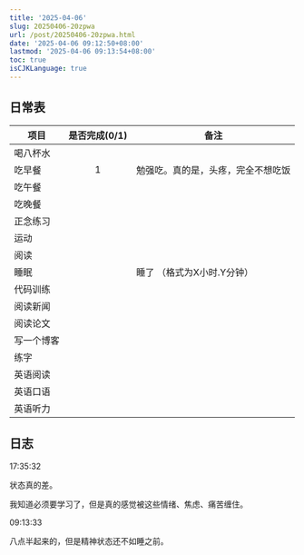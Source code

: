 ```yaml
---
title: '2025-04-06'
slug: 20250406-20zpwa
url: /post/20250406-20zpwa.html
date: '2025-04-06 09:12:50+08:00'
lastmod: '2025-04-06 09:13:54+08:00'
toc: true
isCJKLanguage: true
---
```






## 日常表

|项目|是否完成(0/1)|备注|
| ------------| :-------------: | ------------------------------------|
|喝八杯水|||
|吃早餐|1|勉强吃。真的是，头疼，完全不想吃饭|
|吃午餐|||
|吃晚餐|||
|正念练习|||
|运动|||
|阅读|||
|睡眠||睡了  （格式为X小时.Y分钟）|
|代码训练|||
|阅读新闻|||
|阅读论文|||
|写一个博客|||
|练字|||
|英语阅读|||
|英语口语|||
|英语听力|||

## 日志

17:35:32

状态真的差。

我知道必须要学习了，但是真的感觉被这些情绪、焦虑、痛苦缠住。

09:13:33

八点半起来的，但是精神状态还不如睡之前。
